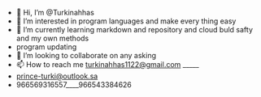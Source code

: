 - 👋 Hi, I’m @Turkinahhas
- 👀 I’m interested in program languages and make every thing easy
- 🌱 I’m currently learning markdown and repository and cloud buld safty and my own methods 
- program updating 
- 💞️ I’m looking to collaborate on any asking  
- 📫 How to reach me turkinahhas1122@gmail.com _____ 
- prince-turki@outlook.sa 
- 966569316557____966543384626

<!---
Turkinahhas/Turkinahhas is a ✨ special ✨ repository because its `README.md` (this file) appears on your GitHub profile.
You can click the Preview link to take a look at your changes.
--->
